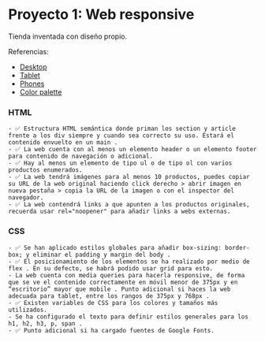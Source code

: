 # Proyecto 1: Web responsive

Tienda inventada con diseño propio.

Referencias:
- [Desktop](./Referencias/desktop.svg)
- [Tablet](./Referencias/Tablet.svg)
- [Phones](./Referencias/phones.svg)
- [Color palette](./Referencias/Colors.svg)

### HTML
    - ✅ Estructura HTML semántica donde priman los section y article frente a los div siempre y cuando sea correcto su uso. Estará el contenido envuelto en un main .
    - ✅ La web cuenta con al menos un elemento header o un elemento footer para contenido de navegación o adicional.
    - ✅ Hay al menos un elemento de tipo ul o de tipo ol con varios productos enumerados.
    - ✅ La web tendrá imágenes para al menos 10 productos, puedes copiar su URL de la web original haciendo click derecho > abrir imagen en nueva pestaña > copia la URL de la imagen o con el inspector del navegador.
    - ✅ La web contendrá links a que apunten a los productos originales, recuerda usar rel="noopener" para añadir links a webs externas.
### CSS
    - ✅ Se han aplicado estilos globales para añadir box-sizing: border-box; y eliminar el padding y margin del body .
    - ✅ El posicionamiento de los elementos se ha realizado por medio de flex . En su defecto, se habrá podido usar grid para esto.
    - La web cuenta con media queries para hacerla responsive, de forma que se ve el contenido correctamente en móvil menor de 375px y en “escritorio” mayor que mobile . Punto adicional si haces la web adecuada para tablet, entre los rangos de 375px y 768px .
    - ✅ Existen variables de CSS para los colores y tamaños más utilizados.
    - Se ha configurado el texto para definir estilos generales para los h1, h2, h3, p, span .
    - ✅ Punto adicional si ha cargado fuentes de Google Fonts.